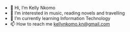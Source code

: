 - 👋 Hi, I’m Kelly Nkomo
- 👀 I’m interested in music, reading novels and travelling
- 🌱 I’m currently learning Information Technology
- 📫 How to reach me kellynkomo.kn@gmail.com

<!---
elly-rae/elly-rae is a ✨ special ✨ repository because its `README.md` (this file) appears on your GitHub profile.
You can click the Preview link to take a look at your changes.
--->
